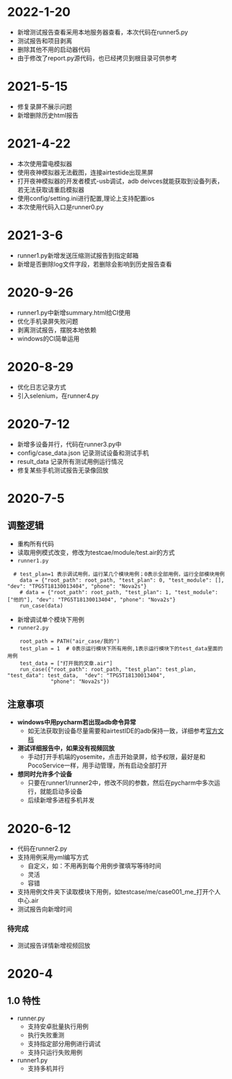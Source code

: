 # 2022-1-20
- 新增测试报告查看采用本地服务器查看，本次代码在runner5.py
- 测试报告和项目剥离
- 删除其他不用的启动器代码
- 由于修改了report.py源代码，也已经拷贝到根目录可供参考


# 2021-5-15
- 修复录屏不展示问题
- 新增删除历史html报告


# 2021-4-22
- 本次使用雷电模拟器
- 使用夜神模拟器无法截图，连接airtestide出现黑屏
- 打开夜神模拟器的开发者模式-usb调试，adb deivces就能获取到设备列表，若无法获取请重启模拟器
- 使用config/setting.ini进行配置,理论上支持配置ios
- 本次使用代码入口是runner0.py

    


# 2021-3-6 
- runner1.py新增发送压缩测试报告到指定邮箱
- 新增是否删除log文件字段，若删除会影响到历史报告查看
# 2020-9-26 
- runner1.py中新增summary.html给CI使用
- 优化手机录屏失败问题
- 剥离测试报告，摆脱本地依赖
- windows的CI简单运用
# 2020-8-29
- 优化日志记录方式
- 引入selenium，在runner4.py

# 2020-7-12
- 新增多设备并行，代码在runner3.py中
- config/case_data.json 记录测试设备和测试手机
- result_data 记录所有测试用例运行情况
- 修复某些手机测试报告无录像回放

# 2020-7-5
## 调整逻辑
- 重构所有代码
- 读取用例模式改变，修改为testcae/module/test.air的方式
- ```runner1.py```
```buildoutcfg
  # test_plan=1 表示调试用例，运行某几个模块用例；0表示全部用例，运行全部模块用例
    data = {"root_path": root_path, "test_plan": 0, "test_module": [], "dev": "TPG5T18130013404", "phone": "Nova2s"}
    # data = {"root_path": root_path, "test_plan": 1, "test_module": ["他的"], "dev": "TPG5T18130013404", "phone": "Nova2s"}
    run_case(data)
```
- 新增调试单个模块下用例
- ```runner2.py```
```buildoutcfg
    root_path = PATH("air_case/我的")
    test_plan = 1  # 0表示运行模块下所有用例,1表示运行模块下的test_data里面的用例
    test_data = ["打开我的文章.air"]
    run_case({"root_path": root_path, "test_plan": test_plan, "test_data": test_data,  "dev": "TPG5T18130013404",
              "phone": "Nova2s"})
```
## 注意事项
- **windows中用pycharm若出现adb命令异常**
    - 如无法获取到设备尽量需要和airtestIDE的adb保持一致，详细参考[官方文档](https://airtest.netease.com/docs/cn/2_device_connection/2_android_faq.html)
- **测试详细报告中，如果没有视频回放**
    - 手动打开手机端的yosemite，点击开始录屏，给予权限，最好是和PocoService一样，用手动管理，所有启动全部打开
- **想同时允许多个设备**
    - 只要在runner1/runner2中，修改不同的参数，然后在pycharm中多次运行，就能启动多设备
    - 后续新增多进程多机并发
# 2020-6-12
- 代码在runner2.py
- 支持用例采用yml编写方式
    - 自定义，如：不用再到每个用例步骤填写等待时间
    - 灵活
    - 容错
- 支持用例文件夹下读取模块下用例，如testcase/me/case001_me_打开个人中心.air
- 测试报告向新增时间
### 待完成
- 测试报告详情新增视频回放

# 2020-4
## 1.0 特性
- runner.py
    - 支持安卓批量执行用例
    - 执行失败重测
    - 支持指定部分用例进行调试
    - 支持只运行失败用例
- runner1.py
    - 支持多机并行